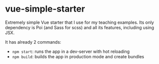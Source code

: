 # vue-simple-starter

Extremely simple Vue starter that I use for my teaching examples. Its only dependency is Poi (and Sass for scss) and all its features, including using JSX.

It has already 2 commands:

* `npm start`: runs the app in a dev-server with hot reloading
* `npm build`: builds the app in production mode and create bundles
